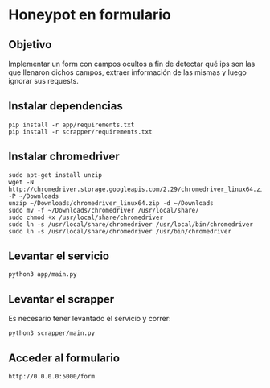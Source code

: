 # Honeypot en formulario

## Objetivo
Implementar un form con campos ocultos a fin de detectar qué ips son las que llenaron dichos campos, extraer información de las mismas y luego ignorar sus requests.

## Instalar dependencias
```
pip install -r app/requirements.txt
pip install -r scrapper/requirements.txt
```

## Instalar chromedriver
```
sudo apt-get install unzip
wget -N http://chromedriver.storage.googleapis.com/2.29/chromedriver_linux64.zip -P ~/Downloads
unzip ~/Downloads/chromedriver_linux64.zip -d ~/Downloads
sudo mv -f ~/Downloads/chromedriver /usr/local/share/
sudo chmod +x /usr/local/share/chromedriver
sudo ln -s /usr/local/share/chromedriver /usr/local/bin/chromedriver
sudo ln -s /usr/local/share/chromedriver /usr/bin/chromedriver
```

## Levantar el servicio
```
python3 app/main.py
```

## Levantar el scrapper

Es necesario tener levantado el servicio y correr:

```
python3 scrapper/main.py
```

## Acceder al formulario
```
http://0.0.0.0:5000/form
```
